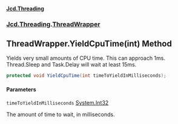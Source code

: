 #### [Jcd.Threading](index.md 'index')
### [Jcd.Threading](Jcd.Threading.md 'Jcd.Threading').[ThreadWrapper](ThreadWrapper.md 'Jcd.Threading.ThreadWrapper')

## ThreadWrapper.YieldCpuTime(int) Method

Yields very small amounts of CPU time. This can approach 1ms.  
Thread.Sleep and Task.Delay will wait at least 15ms.

```csharp
protected void YieldCpuTime(int timeToYieldInMilliseconds);
```
#### Parameters

<a name='Jcd.Threading.ThreadWrapper.YieldCpuTime(int).timeToYieldInMilliseconds'></a>

`timeToYieldInMilliseconds` [System.Int32](https://docs.microsoft.com/en-us/dotnet/api/System.Int32 'System.Int32')

The amount of time to wait, in milliseconds.